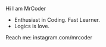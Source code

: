Hi I am MrCoder
- Enthusiast in Coding. Fast Learner.
- Logics is love.

Reach me:
  instagram.com/mrcoder
  
